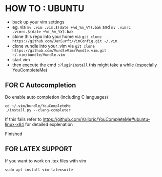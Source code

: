 # HOW TO : UBUNTU

- back up your vim settings
- eg. via `mv .vim .vim.$(date +%d_%m_%Y).bak` and `mv .vimrc .vimrc.$(date +%d_%m_%Y).bak`
- clone this repo into your home via `git clone https://github.com/JanSurft/VimConfig.git ~/.vim`
- clone vundle into your .vim via `git clone https://github.com/VundleVim/Vundle.vim.git ~/.vim/bundle/Vundle.vim`
- start vim
- then execute the cmd `:PluginInstall` this might take a while (especially YouCompleteMe)

## FOR C Autocompletion
Do enable auto completion (including C languages)

    cd ~/.vim/bundle/YouCompleteMe
    ./install.py --clang-completer
    
If this fails refer to https://github.com/Valloric/YouCompleteMe#ubuntu-linux-x64 for detailed explenation

Finished

## FOR LATEX SUPPORT
If you want to work on .tex files with vim

    sudo apt install vim-latexsuite



